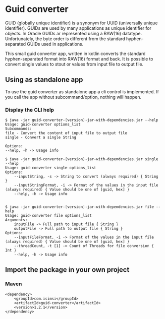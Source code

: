 # Guid converter
GUID (globally unique identifier) is a synonym for UUID (universally 
unique identifier). GUIDs are used by many applications as unique identifier for objects. 
In Oracle GUIDs ar represented using a RAW(16) datatype. Unfortunately, 
the byte order is different from the standard hyphen-separated GUIDs 
used in applications.

This small guid converter app, written in kotlin converts the standard 
hyphen-separated format into RAW(16) format and back. It is possible to
convert single values to stout or values from input file to output file.

## Using as standalone app
To use the guid converter as standalone app a cli control is implemented. 
If you call the app without subcommand/option, nothing will happen.

### Display the CLI help
```
$ java -jar guid-converter-[version]-jar-with-dependencies.jar --help
Usage: guid-converter options_list
Subcommands:
file - Convert the content of input file to output file
single - Convert a single String

Options:
--help, -h -> Usage info

$ java -jar guid-converter-[version]-jar-with-dependencies.jar single --help
Usage: guid-converter single options_list
Options:
    --inputString, -s -> String to convert (always required) { String }
    --inputStringFormat, -i -> Format of the values in the input file (always required) { Value should be one of [guid, hex] }
    --help, -h -> Usage info


$ java -jar guid-converter-[version]-jar-with-dependencies.jar file --help
Usage: guid-converter file options_list
Arguments:
    inputFile -> Full path to input file { String }
    outputFile -> Full path to output file { String }
Options:
    --inputFileFormat, -i -> Format of the values in the input file (always required) { Value should be one of [guid, hex] }
    --threadCount, -t [1] -> Count of Threads for file conversion { Int }
    --help, -h -> Usage info

```

## Import the package in your own project
### Maven
```
<dependency>
    <groupId>com.isimsi</groupId>
    <artifactId>guid-converter</artifactId>
    <version>1.2.1</version>
</dependency> 
```
